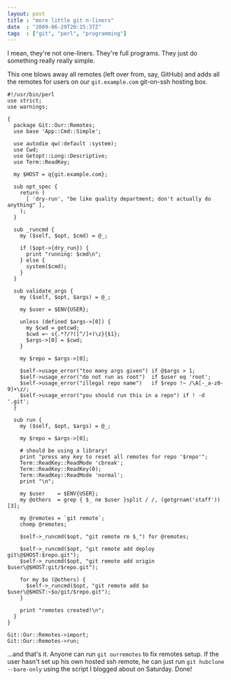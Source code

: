 ```yaml
---
layout: post
title : "more little git n-liners"
date  : "2009-06-29T20:15:37Z"
tags  : ["git", "perl", "programming"]
---
```

I mean, they're not one-liners.  They're full programs.  They just do something
really really simple.

This one blows away all remotes (left over from, say, GitHub) and adds all the
remotes for users on our `git.example.com` git-on-ssh hosting box.

    #!/usr/bin/perl
    use strict;
    use warnings;

    {
      package Git::Our::Remotes;
      use base 'App::Cmd::Simple';

      use autodie qw(:default :system);
      use Cwd;
      use Getopt::Long::Descriptive;
      use Term::ReadKey;

      my $HOST = q{git.example.com};

      sub opt_spec {
        return (
          [ 'dry-run', "be like quality department; don't actually do anything" ],
        );
      }

      sub _runcmd {
        my ($self, $opt, $cmd) = @_;

        if ($opt->{dry_run}) {
          print "running: $cmd\n";
        } else {
          system($cmd);
        }
      }

      sub validate_args {
        my ($self, $opt, $args) = @_;

        my $user = $ENV{USER};

        unless (defined $args->[0]) {
          my $cwd = getcwd;
          $cwd =~ s{.*?/?([^/]+)\z}{$1};
          $args->[0] = $cwd;
        }

        my $repo = $args->[0];

        $self->usage_error("too many args given") if @$args > 1;
        $self->usage_error("do not run as root")  if $user eq 'root';
        $self->usage_error("illegal repo name")   if $repo !~ /\A[-_a-z0-9]+\z/;
        $self->usage_error("you should run this in a repo") if ! -d '.git';
      }

      sub run {
        my ($self, $opt, $args) = @_;

        my $repo = $args->[0];

        # should be using a library!
        print "press any key to reset all remotes for repo '$repo'";
        Term::ReadKey::ReadMode 'cbreak';
        Term::ReadKey::ReadKey(0);
        Term::ReadKey::ReadMode 'normal';
        print "\n";

        my $user    = $ENV{USER};
        my @others  = grep { $_ ne $user }split / /, (getgrnam('staff'))[3];

        my @remotes = `git remote`;
        chomp @remotes;

        $self->_runcmd($opt, "git remote rm $_") for @remotes;

        $self->_runcmd($opt, "git remote add deploy git\@$HOST:$repo.git");
        $self->_runcmd($opt, "git remote add origin $user\@$HOST:git/$repo.git");

        for my $o (@others) {
          $self->_runcmd($opt, "git remote add $o $user\@$HOST:~$o/git/$repo.git");
        }

        print "remotes created!\n";
      }
    }

    Git::Our::Remotes->import;
    Git::Our::Remotes->run;

...and that's it.  Anyone can run `git ourremotes` to fix remotes setup.  If
the user hasn't set up his own hosted ssh remote, he can just run `git hubclone
--bare-only` using the script I blogged about on Saturday.  Done!

